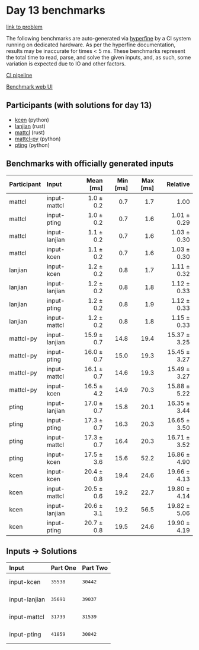 # Day 13 benchmarks

[link to problem](https://adventofcode.com/2023/day/13)

The following benchmarks are auto-generated via
[hyperfine](https://github.com/sharkdp/hyperfine) by a CI system running on
dedicated hardware. As per the hyperfine documentation, results may be
inaccurate for times < 5 ms. These benchmarks represent the total time to read,
parse, and solve the given inputs, and, as such, some variation is expected due
to IO and other factors.

[CI pipeline](http://ci.papercode.net:8080/teams/main/pipelines/aoc2023)

[Benchmark web UI](https://aoc.ancalagon.black)


## Participants (with solutions for day 13)

- [kcen](https://github.com/kcen/aoc2023) (python)
- [lanjian](https://github.com/lanjian/aoc-2023) (rust)
- [mattcl](https://github.com/mattcl/aoc2023) (rust)
- [mattcl-py](https://github.com/mattcl/aoc2023-py) (python)
- [pting](https://github.com/pting/aoc2023) (python)


## Benchmarks with officially generated inputs

| Participant | Input | Mean [ms] | Min [ms] | Max [ms] | Relative |
|:---|:---|---:|---:|---:|---:|
| mattcl | input-mattcl | 1.0 ± 0.2 | 0.7 | 1.7 | 1.00 |
| mattcl | input-pting | 1.0 ± 0.2 | 0.7 | 1.6 | 1.01 ± 0.29 |
| mattcl | input-lanjian | 1.1 ± 0.2 | 0.7 | 1.6 | 1.03 ± 0.30 |
| mattcl | input-kcen | 1.1 ± 0.2 | 0.7 | 1.6 | 1.03 ± 0.30 |
| lanjian | input-kcen | 1.2 ± 0.2 | 0.8 | 1.7 | 1.11 ± 0.32 |
| lanjian | input-lanjian | 1.2 ± 0.2 | 0.8 | 1.8 | 1.12 ± 0.33 |
| lanjian | input-pting | 1.2 ± 0.2 | 0.8 | 1.9 | 1.12 ± 0.33 |
| lanjian | input-mattcl | 1.2 ± 0.2 | 0.8 | 1.8 | 1.15 ± 0.33 |
| mattcl-py | input-lanjian | 15.9 ± 0.7 | 14.8 | 19.4 | 15.37 ± 3.25 |
| mattcl-py | input-pting | 16.0 ± 0.7 | 15.0 | 19.3 | 15.45 ± 3.27 |
| mattcl-py | input-mattcl | 16.1 ± 0.7 | 14.6 | 19.3 | 15.49 ± 3.27 |
| mattcl-py | input-kcen | 16.5 ± 4.2 | 14.9 | 70.3 | 15.88 ± 5.22 |
| pting | input-lanjian | 17.0 ± 0.7 | 15.8 | 20.1 | 16.35 ± 3.44 |
| pting | input-pting | 17.3 ± 0.7 | 16.3 | 20.3 | 16.65 ± 3.50 |
| pting | input-mattcl | 17.3 ± 0.7 | 16.4 | 20.3 | 16.71 ± 3.52 |
| pting | input-kcen | 17.5 ± 3.6 | 15.6 | 52.2 | 16.86 ± 4.90 |
| kcen | input-kcen | 20.4 ± 0.8 | 19.4 | 24.6 | 19.66 ± 4.13 |
| kcen | input-mattcl | 20.5 ± 0.6 | 19.2 | 22.7 | 19.80 ± 4.14 |
| kcen | input-lanjian | 20.6 ± 3.1 | 19.2 | 56.5 | 19.82 ± 5.06 |
| kcen | input-pting | 20.7 ± 0.8 | 19.5 | 24.6 | 19.90 ± 4.19 |


## Inputs -> Solutions

| Input | Part One | Part Two |
|:---|:---|:---|
|input-kcen|<pre>35538</pre>|<pre>30442</pre>|
|input-lanjian|<pre>35691</pre>|<pre>39037</pre>|
|input-mattcl|<pre>31739</pre>|<pre>31539</pre>|
|input-pting|<pre>41859</pre>|<pre>30842</pre>|